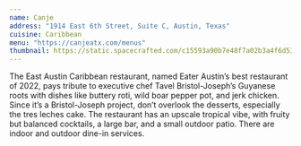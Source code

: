 ```yaml
---
name: Canje
address: "1914 East 6th Street, Suite C, Austin, Texas"
cuisine: Caribbean
menu: "https://canjeatx.com/menus"
thumbnail: https://static.spacecrafted.com/c15593a90b7e48f7a02b3a4f6d53d07d/i/e1b2270aa055446184f82110482695cd/1/GCuCv726vxAVM9sgguVj4g/canje_full_size-02.jpg?dpr=2
---
```


The East Austin Caribbean restaurant, named Eater Austin’s best restaurant of 2022, pays tribute to executive chef Tavel Bristol-Joseph’s Guyanese roots with dishes like buttery roti, wild boar pepper pot, and jerk chicken. Since it’s a Bristol-Joseph project, don’t overlook the desserts, especially the tres leches cake. The restaurant has an upscale tropical vibe, with fruity but balanced cocktails, a large bar, and a small outdoor patio. There are indoor and outdoor dine-in services.
